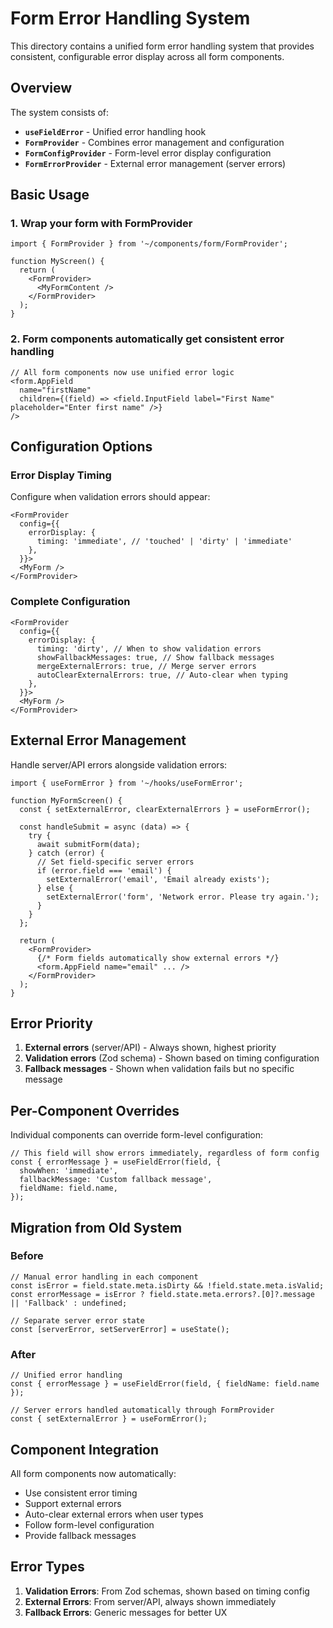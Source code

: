 # Form Error Handling System

This directory contains a unified form error handling system that provides consistent, configurable error display across all form components.

## Overview

The system consists of:

- **`useFieldError`** - Unified error handling hook
- **`FormProvider`** - Combines error management and configuration
- **`FormConfigProvider`** - Form-level error display configuration
- **`FormErrorProvider`** - External error management (server errors)

## Basic Usage

### 1. Wrap your form with FormProvider

```tsx
import { FormProvider } from '~/components/form/FormProvider';

function MyScreen() {
  return (
    <FormProvider>
      <MyFormContent />
    </FormProvider>
  );
}
```

### 2. Form components automatically get consistent error handling

```tsx
// All form components now use unified error logic
<form.AppField
  name="firstName"
  children={(field) => <field.InputField label="First Name" placeholder="Enter first name" />}
/>
```

## Configuration Options

### Error Display Timing

Configure when validation errors should appear:

```tsx
<FormProvider
  config={{
    errorDisplay: {
      timing: 'immediate', // 'touched' | 'dirty' | 'immediate'
    },
  }}>
  <MyForm />
</FormProvider>
```

### Complete Configuration

```tsx
<FormProvider
  config={{
    errorDisplay: {
      timing: 'dirty', // When to show validation errors
      showFallbackMessages: true, // Show fallback messages
      mergeExternalErrors: true, // Merge server errors
      autoClearExternalErrors: true, // Auto-clear when typing
    },
  }}>
  <MyForm />
</FormProvider>
```

## External Error Management

Handle server/API errors alongside validation errors:

```tsx
import { useFormError } from '~/hooks/useFormError';

function MyFormScreen() {
  const { setExternalError, clearExternalErrors } = useFormError();

  const handleSubmit = async (data) => {
    try {
      await submitForm(data);
    } catch (error) {
      // Set field-specific server errors
      if (error.field === 'email') {
        setExternalError('email', 'Email already exists');
      } else {
        setExternalError('form', 'Network error. Please try again.');
      }
    }
  };

  return (
    <FormProvider>
      {/* Form fields automatically show external errors */}
      <form.AppField name="email" ... />
    </FormProvider>
  );
}
```

## Error Priority

1. **External errors** (server/API) - Always shown, highest priority
2. **Validation errors** (Zod schema) - Shown based on timing configuration
3. **Fallback messages** - Shown when validation fails but no specific message

## Per-Component Overrides

Individual components can override form-level configuration:

```tsx
// This field will show errors immediately, regardless of form config
const { errorMessage } = useFieldError(field, {
  showWhen: 'immediate',
  fallbackMessage: 'Custom fallback message',
  fieldName: field.name,
});
```

## Migration from Old System

### Before

```tsx
// Manual error handling in each component
const isError = field.state.meta.isDirty && !field.state.meta.isValid;
const errorMessage = isError ? field.state.meta.errors?.[0]?.message || 'Fallback' : undefined;

// Separate server error state
const [serverError, setServerError] = useState();
```

### After

```tsx
// Unified error handling
const { errorMessage } = useFieldError(field, { fieldName: field.name });

// Server errors handled automatically through FormProvider
const { setExternalError } = useFormError();
```

## Component Integration

All form components now automatically:

- Use consistent error timing
- Support external errors
- Auto-clear external errors when user types
- Follow form-level configuration
- Provide fallback messages

## Error Types

1. **Validation Errors**: From Zod schemas, shown based on timing config
2. **External Errors**: From server/API, always shown immediately
3. **Fallback Errors**: Generic messages for better UX
